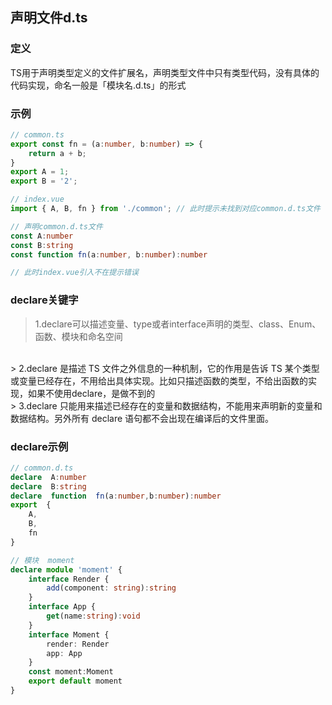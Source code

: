 
## 声明文件d.ts

### 定义
TS用于声明类型定义的文件扩展名，声明类型文件中只有类型代码，没有具体的代码实现，命名一般是「模块名.d.ts」的形式

### 示例
```typescript
// common.ts
export const fn = (a:number, b:number) => {
    return a + b;
}
export A = 1;
export B = '2';

// index.vue
import { A, B, fn } from './common'; // 此时提示未找到对应common.d.ts文件

// 声明common.d.ts文件
const A:number
const B:string
const function fn(a:number, b:number):number

// 此时index.vue引入不在提示错误
```

### declare关键字
> 1.declare可以描述变量、type或者interface声明的类型、class、Enum、函数、模块和命名空间
<br/>
> 2.declare 是描述 TS 文件之外信息的一种机制，它的作用是告诉 TS 某个类型或变量已经存在，不用给出具体实现。比如只描述函数的类型，不给出函数的实现，如果不使用declare，是做不到的
<br/>
> 3.declare 只能用来描述已经存在的变量和数据结构，不能用来声明新的变量和数据结构。另外所有 declare 语句都不会出现在编译后的文件里面。

### declare示例
```typescript
// common.d.ts
declare  A:number
declare  B:string
declare  function  fn(a:number,b:number):number
export  {
    A,
    B,
    fn
}

// 模块  moment
declare module 'moment' {
    interface Render {
        add(component: string):string
    }
    interface App {
        get(name:string):void
    }
    interface Moment {
        render: Render
        app: App
    }
    const moment:Moment
    export default moment
}
```
